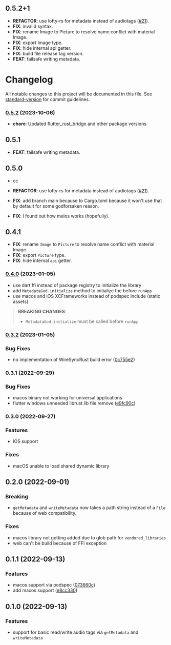 ## 0.5.2+1

 - **REFACTOR**: use lofty-rs for metadata instead of audiotags ([#21](https://github.com/junaid140/metadata_god/issues/21)).
 - **FIX**: invalid syntax.
 - **FIX**: rename Image to Picture to resolve name conflict with material Image.
 - **FIX**: export Image type.
 - **FIX**: hide internal api getter.
 - **FIX**: build file release tag version.
 - **FEAT**: failsafe writing metadata.

# Changelog

All notable changes to this project will be documented in this file. See [standard-version](https://github.com/conventional-changelog/standard-version) for commit guidelines.

### [0.5.2](https://github.com/junaid140/metadata_god/compare/v0.5.1...v0.5.2) (2023-10-06)
 - **chore**: Updated flutter_rust_bridge and other package versions

## 0.5.1

 - **FEAT**: failsafe writing metadata.

## 0.5.0

 - cc

 - **REFACTOR**: use lofty-rs for metadata instead of audiotags ([#21](https://github.com/junaid140/metadata_god/issues/21)).
 - **FIX**: add branch main because to Cargo.toml because it won't use that by default for some godforsaken reason.
 - **FIX**: I found out how melos works (hopefully).

## 0.4.1

 - **FIX**: rename `Image` to `Picture` to resolve name conflict with material Image.
 - **FIX**: export `Picture` type.
 - **FIX**: hide internal `api` getter.

### [0.4.0](https://github.com/junaid140/metadata_god/compare/v0.3.1...v0.4.0) (2023-01-05)

* use dart ffi instead of package registry to initialize the library
* add `MetadataGod.initialize` method to initialize the before `runApp`
* use macos and iOS XCFrameworks instead of podspec include (static assets)
  
> **BREAKING CHANGES**:
> * `MetadataGod.initialize` must be called before `runApp`

### [0.3.2](https://github.com/junaid140/metadata_god/compare/v0.3.1...v0.3.2) (2023-01-05)


### Bug Fixes

* no implementation of WireSyncRust build error ([0c755e2](https://github.com/junaid140/metadata_god/commit/0c755e26564d37d18ee401d7080ce48689a43a33))

### 0.3.1 (2022-09-29)

### Bug Fixes
* macos binary not working for universal applications
* flutter windows unneeded librust.lib file remove ([e9fc90c](https://github.com/junaid140/metadata_god/commit/e9fc90cb8b0245f6537e1a49cd63105f8db068a0))

### 0.3.0 (2022-09-27)

### Features
* iOS support

### Fixes
* macOS unable to load shared dynamic library
## 0.2.0 (2022-09-01)

### Breaking

* `getMetadata` and `writeMetadata` now takes a path string instead of a `File` because of web compatibility.

### Fixes

* macos library not getting added due to glob path for `vendored_libraries`
* web can't be build because of FFI exception

## 0.1.1 (2022-09-13)
### Features

* macos support via  podspec ([073660c](https://github.com/junaid140/metadata_god/commit/073660cbe2485d92819cbd7b5cce6259b9bb556a))
* add macos support ([e8cc330](https://github.com/junaid140/metadata_god/commit/e8cc330d9468b9dee56d84d3c03c61f9386f3aee))


## 0.1.0 (2022-09-13)
### Features

* support for basic read/write audio tags via `getMetadata` and `writeMetadata`
